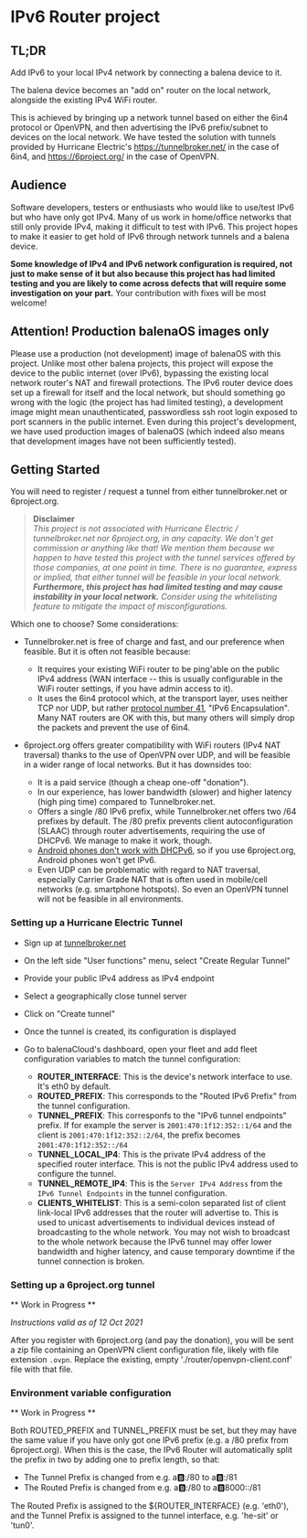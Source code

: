 # IPv6 Router project

## TL;DR

Add IPv6 to your local IPv4 network by connecting a balena device to it.

The balena device becomes an "add on" router on the local network, alongside the
existing IPv4 WiFi router.

This is achieved by bringing up a network tunnel based on either the 6in4 protocol
or OpenVPN, and then advertising the IPv6 prefix/subnet to devices on the local network.
We have tested the solution with tunnels provided by Hurricane Electric's
https://tunnelbroker.net/ in the case of 6in4, and https://6project.org/ in the case
of OpenVPN.

## Audience

Software developers, testers or enthusiasts who would like to use/test IPv6 but who have
only got IPv4. Many of us work in home/office networks that still only provide IPv4,
making it difficult to test with IPv6. This project hopes to make it easier to get hold of
IPv6 through network tunnels and a balena device.

**Some knowledge of IPv4 and IPv6 network configuration is required, not just to make
sense of it but also because this project has had limited testing and you are likely to
come across defects that will require some investigation on your part.** Your contribution
with fixes will be most welcome!

## **Attention! Production balenaOS images only**

Please use a production (not development) image of balenaOS with this project. Unlike most
other balena projects, this project will expose the device to the public internet (over
IPv6), bypassing the existing local network router's NAT and firewall protections. The
IPv6 router device does set up a firewall for itself and the local network, but should
something go wrong with the logic (the project has had limited testing), a development
image might mean unauthenticated, passwordless ssh root login exposed to port scanners
in the public internet. Even during this project's development, we have used production
images of balenaOS (which indeed also means that development images have not been
sufficiently tested).

## Getting Started

You will need to register / request a tunnel from either tunnelbroker.net or
6project.org.

> **Disclaimer**  
> _This project is not associated with Hurricane Electric / tunnelbroker.net nor
> 6project.org, in any capacity. We don't get commission or anything like that! We mention
> them because we happen to have tested this project with the tunnel services offered by
> those companies, at one point in time. There is no guarantee, express or implied, that
> either tunnel will be feasible in your local network. **Furthermore, this project has
> had limited testing and may cause instability in your local network.** Consider using
> the whitelisting feature to mitigate the impact of misconfigurations._

Which one to choose? Some considerations:

* Tunnelbroker.net is free of charge and fast, and our preference when feasible.
  But it is often not feasible because:
  * It requires your existing WiFi router to be ping'able on the public IPv4 address
    (WAN interface -- this is usually configurable in the WiFi router settings, if you
    have admin access to it).
  * It uses the 6in4 protocol which, at the transport layer, uses neither TCP nor UDP,
    but rather [protocol number
    41](https://en.wikipedia.org/wiki/List_of_IP_protocol_numbers), "IPv6 Encapsulation".
    Many NAT routers are OK with this, but many others will simply drop the packets and
    prevent the use of 6in4.

* 6project.org offers greater compatibility with WiFi routers (IPv4 NAT traversal) thanks
  to the use of OpenVPN over UDP, and will be feasible in a wider range of local networks.
  But it has downsides too:
  * It is a paid service (though a cheap one-off "donation").
  * In our experience, has lower bandwidth (slower) and higher latency (high ping time)
    compared to Tunnelbroker.net.
  * Offers a single /80 IPv6 prefix, while Tunnelbroker.net offers two /64 prefixes by
    default. The /80 prefix prevents client autoconfiguration (SLAAC) through router
    advertisements, requiring the use of DHCPv6. We manage to make it work, though.
  * [Android phones don't work with
    DHCPv6](https://en.wikipedia.org/wiki/Comparison_of_IPv6_support_in_operating_systems),
    so if you use 6project.org, Android phones won't get IPv6.
  * Even UDP can be problematic with regard to NAT traversal, especially Carrier Grade NAT
    that is often used in mobile/cell networks (e.g. smartphone hotspots). So even an
    OpenVPN tunnel will not be feasible in all environments.

### Setting up a Hurricane Electric Tunnel

* Sign up at [tunnelbroker.net](https://tunnelbroker.net)
* On the left side "User functions" menu, select "Create Regular Tunnel"
* Provide your public IPv4 address as IPv4 endpoint
* Select a geographically close tunnel server
* Click on "Create tunnel"
* Once the tunnel is created, its configuration is displayed
* Go to balenaCloud's dashboard, open your fleet and add fleet configuration
  variables to match the tunnel configuration:

  * **ROUTER_INTERFACE**: This is the device's network interface to use. It's eth0 by default.
  * **ROUTED_PREFIX**: This corresponds to the "Routed IPv6 Prefix" from the tunnel configuration.
  * **TUNNEL_PREFIX**: This corresponfs to the "IPv6 tunnel endpoints" prefix. If for example the server is `2001:470:1f12:352::1/64`
    and the client is `2001:470:1f12:352::2/64`, the prefix becomes `2001:470:1f12:352::/64`
  * **TUNNEL_LOCAL_IP4**: This is the private IPv4 address of the specified router interface. This is not the public IPv4 address used to configure the tunnel.
  * **TUNNEL_REMOTE_IP4**: This is the `Server IPv4 Address` from the `IPv6 Tunnel Endpoints` in the  tunnel configuration.
  * **CLIENTS_WHITELIST**: This is a semi-colon separated list of client link-local IPv6 addresses that the router will advertise to. This is used to unicast advertisements to individual devices instead of broadcasting to the whole network. You may not wish to broadcast to the whole network because the IPv6 tunnel may offer lower bandwidth and higher latency, and cause temporary downtime if the tunnel connection is broken.

### Setting up a 6project.org tunnel

** Work in Progress **

_Instructions valid as of 12 Oct 2021_

After you register with 6project.org (and pay the donation), you will be sent a
zip file containing an OpenVPN client configuration file, likely with file
extension `.ovpn`. Replace the existing, empty './router/openvpn-client.conf'
file with that file.

### Environment variable configuration

** Work in Progress **

Both ROUTED_PREFIX and TUNNEL_PREFIX must be set, but they may have the same
value if you have only got one IPv6 prefix (e.g. a /80 prefix from 6project.org).
When this is the case, the IPv6 Router will automatically split the prefix in two
by adding one to prefix length, so that:
  * The Tunnel Prefix is changed from e.g. a:b::/80 to a:b::/81
  * The Routed Prefix is changed from e.g. a:b::/80 to a:b:8000::/81

The Routed Prefix is assigned to the ${ROUTER_INTERFACE} (e.g. 'eth0'), and
the Tunnel Prefix is assigned to the tunnel interface, e.g. 'he-sit' or 'tun0'.
